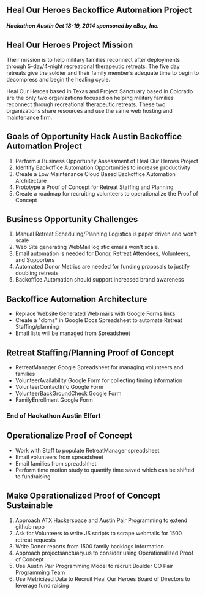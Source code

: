 ## Heal Our Heroes Backoffice Automation Project
##### Hackathon Austin Oct 18-19, 2014 sponsored by eBay, Inc.
## Heal Our Heroes Project Mission

Their mission is to help military families reconnect after deployments through 5-day/4-night recreational therapeutic retreats. The five day retreats give the soldier and their family member’s adequate time to begin to decompress and begin the healing cycle.

Heal Our Heroes based in Texas and Project Sanctuary based in Colorado are the only two organizations focused
on helping military families reconnect through recreational therapeutic retreats. These two organizations
share resources and use the same web hosting and maintenance firm.


## Goals of Opportunity Hack Austin Backoffice Automation Project

1. Perform a Business Opportunity Assessment of Heal Our Heroes Project
2. Identify Backoffice Automation Opportunities to increase productivity
3. Create a Low Maintenance Cloud Based Backoffice Automation Architecture
4. Prototype a Proof of Concept for Retreat Staffing and Planning
5. Create a roadmap for recruiting volunteers to operationalize the Proof of Concept

## Business Opportunity Challenges

1. Manual Retreat Scheduling/Planning Logistics is paper driven and won't scale
2. Web Site generating WebMail logistic emails won't scale.
3. Email automation is needed for Donor, Retreat Attendees, Volunteers, and Supporters
4. Automated Donor Metrics are needed for funding proposals to justify doubling retreats
5. Backoffice Automation should support increased brand awareness

## Backoffice Automation Architecture

* Replace Website Generated Web mails with Google Forms links
* Create a "dbms" in Google Docs Spreadsheet to automate Retreat Staffing/planning
* Email lists will be managed from Spreadsheet

## Retreat Staffing/Planning Proof of Concept

- RetreatManager Google Spreadsheet for managing volunteers and families
- VolunteerAvailability Google Form for collecting timing information
- VolunteerContactInfo Google Form
- VolunteerBackGroundCheck Google Form
- FamilyEnrollment Google Form

### End of Hackathon Austin Effort

## Operationalize Proof of Concept
- Work with Staff to populate RetreatManager spreadsheet
- Email volunteers from spreadsheet
- Email families from spreadshhet
- Perform time motion study to quantify time saved which can be shifted to fundraising

## Make Operationalized Proof of Concept Sustainable
1. Approach ATX Hackerspace and Austin Pair Programming to extend github repo
2. Ask for Volunteers to write JS scripts to scrape webmails for 1500 retreat requests
3. Write Donor reports from 1500 family backlogs information
4. Approach projectsanctuary.us to consider using Operationalized Proof of Concept
5. Use Austin Pair Programming Model to recruit Boulder CO Pair Programming Team
6. Use Metricized Data to Recruit Heal Our Heroes Board of Directors to leverage fund raising


